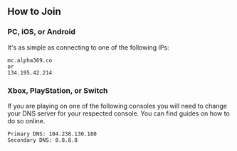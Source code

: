 ## How to Join

### PC, iOS, or Android
It's as simple as connecting to one of the following IPs:

```
mc.alpha369.co
or
134.195.42.214
```

### Xbox, PlayStation, or Switch
If you are playing on one of the following consoles you will need to change your DNS server for your respected console. You can find guides on how to do so online.

```
Primary DNS: 104.238.130.180
Secondary DNS: 8.8.8.8
```
